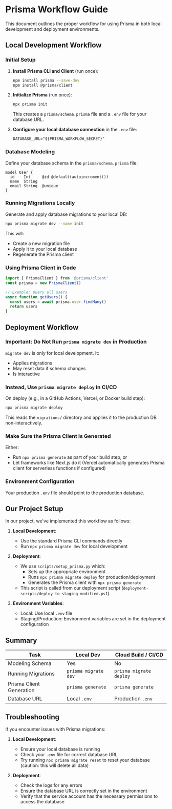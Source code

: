 # Prisma Workflow Guide

This document outlines the proper workflow for using Prisma in both local development and deployment environments.

## Local Development Workflow

### Initial Setup

1. **Install Prisma CLI and Client** (run once):
   ```bash
   npm install prisma --save-dev
   npm install @prisma/client
   ```

2. **Initialize Prisma** (run once):
   ```bash
   npx prisma init
   ```
   This creates a `prisma/schema.prisma` file and a `.env` file for your database URL.

3. **Configure your local database connection** in the `.env` file:
   ```
   DATABASE_URL="${PRISMA_WORKFLOW_SECRET}"
   ```

### Database Modeling

Define your database schema in the `prisma/schema.prisma` file:

```prisma
model User {
  id    Int     @id @default(autoincrement())
  name  String
  email String  @unique
}
```

### Running Migrations Locally

Generate and apply database migrations to your local DB:

```bash
npx prisma migrate dev --name init
```

This will:
- Create a new migration file
- Apply it to your local database
- Regenerate the Prisma client

### Using Prisma Client in Code

```typescript
import { PrismaClient } from '@prisma/client'
const prisma = new PrismaClient()

// Example: Query all users
async function getUsers() {
  const users = await prisma.user.findMany()
  return users
}
```

## Deployment Workflow

### Important: Do Not Run `prisma migrate dev` in Production

`migrate dev` is only for local development. It:
- Applies migrations
- May reset data if schema changes
- Is interactive

### Instead, Use `prisma migrate deploy` in CI/CD

On deploy (e.g., in a GitHub Actions, Vercel, or Docker build step):

```bash
npx prisma migrate deploy
```

This reads the `migrations/` directory and applies it to the production DB non-interactively.

### Make Sure the Prisma Client Is Generated

Either:
- Run `npx prisma generate` as part of your build step, or
- Let frameworks like Next.js do it (Vercel automatically generates Prisma client for serverless functions if configured)

### Environment Configuration

Your production `.env` file should point to the production database.

## Our Project Setup

In our project, we've implemented this workflow as follows:

1. **Local Development**:
   - Use the standard Prisma CLI commands directly
   - Run `npx prisma migrate dev` for local development

2. **Deployment**:
   - We use `scripts/setup_prisma.py` which:
     - Sets up the appropriate environment
     - Runs `npx prisma migrate deploy` for production/deployment
     - Generates the Prisma client with `npx prisma generate`
   - This script is called from our deployment script (`deployment-scripts/deploy-to-staging-modified.ps1`)

3. **Environment Variables**:
   - Local: Use local `.env` file
   - Staging/Production: Environment variables are set in the deployment configuration

## Summary

| Task | Local Dev | Cloud Build / CI/CD |
|------|-----------|---------------------|
| Modeling Schema | Yes | No |
| Running Migrations | `prisma migrate dev` | `prisma migrate deploy` |
| Prisma Client Generation | `prisma generate` | `prisma generate` |
| Database URL | Local `.env` | Production `.env` |

## Troubleshooting

If you encounter issues with Prisma migrations:

1. **Local Development**:
   - Ensure your local database is running
   - Check your `.env` file for correct database URL
   - Try running `npx prisma migrate reset` to reset your database (caution: this will delete all data)

2. **Deployment**:
   - Check the logs for any errors
   - Ensure the database URL is correctly set in the environment
   - Verify that the service account has the necessary permissions to access the database